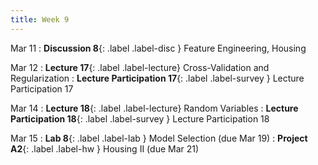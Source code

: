 ```yaml
---
title: Week 9
---
```


Mar 11
: **Discussion 8**{: .label .label-disc } Feature Engineering, Housing

Mar 12
: **Lecture 17**{: .label .label-lecture} Cross-Validation and Regularization
: **Lecture Participation 17**{: .label .label-survey } Lecture Participation 17

Mar 14
: **Lecture 18**{: .label .label-lecture} Random Variables
: **Lecture Participation 18**{: .label .label-survey } Lecture Participation 18


Mar 15
: **Lab 8**{: .label .label-lab }  Model Selection (due Mar 19)
: **Project A2**{: .label .label-hw } Housing II (due Mar 21)